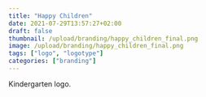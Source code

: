 ```yaml
---
title: "Happy Children"
date: 2021-07-29T13:57:27+02:00
draft: false
thumbnail: /upload/branding/happy_children_final.png
image: /upload/branding/happy_children_final.png
tags: ["logo", "logotype"]
categories: ["branding"]
---
```


Kindergarten logo. 
